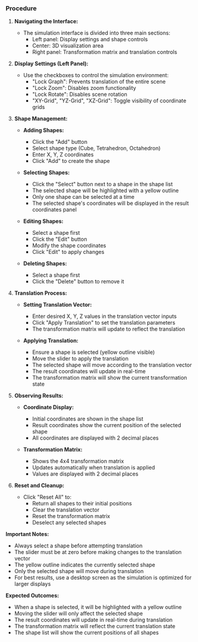 ### Procedure

1. **Navigating the Interface:**

   - The simulation interface is divided into three main sections:
     - Left panel: Display settings and shape controls
     - Center: 3D visualization area
     - Right panel: Transformation matrix and translation controls

2. **Display Settings (Left Panel):**

   - Use the checkboxes to control the simulation environment:
     - "Lock Graph": Prevents translation of the entire scene
     - "Lock Zoom": Disables zoom functionality
     - "Lock Rotate": Disables scene rotation
     - "XY-Grid", "YZ-Grid", "XZ-Grid": Toggle visibility of coordinate grids

3. **Shape Management:**

   - **Adding Shapes:**

     - Click the "Add" button
     - Select shape type (Cube, Tetrahedron, Octahedron)
     - Enter X, Y, Z coordinates
     - Click "Add" to create the shape

   - **Selecting Shapes:**

     - Click the "Select" button next to a shape in the shape list
     - The selected shape will be highlighted with a yellow outline
     - Only one shape can be selected at a time
     - The selected shape's coordinates will be displayed in the result coordinates panel

   - **Editing Shapes:**

     - Select a shape first
     - Click the "Edit" button
     - Modify the shape coordinates
     - Click "Edit" to apply changes

   - **Deleting Shapes:**
     - Select a shape first
     - Click the "Delete" button to remove it

4. **Translation Process:**

   - **Setting Translation Vector:**

     - Enter desired X, Y, Z values in the translation vector inputs
     - Click "Apply Translation" to set the translation parameters
     - The transformation matrix will update to reflect the translation

   - **Applying Translation:**
     - Ensure a shape is selected (yellow outline visible)
     - Move the slider to apply the translation
     - The selected shape will move according to the translation vector
     - The result coordinates will update in real-time
     - The transformation matrix will show the current transformation state

5. **Observing Results:**

   - **Coordinate Display:**

     - Initial coordinates are shown in the shape list
     - Result coordinates show the current position of the selected shape
     - All coordinates are displayed with 2 decimal places

   - **Transformation Matrix:**
     - Shows the 4x4 transformation matrix
     - Updates automatically when translation is applied
     - Values are displayed with 2 decimal places

6. **Reset and Cleanup:**
   - Click "Reset All" to:
     - Return all shapes to their initial positions
     - Clear the translation vector
     - Reset the transformation matrix
     - Deselect any selected shapes

**Important Notes:**

- Always select a shape before attempting translation
- The slider must be at zero before making changes to the translation vector
- The yellow outline indicates the currently selected shape
- Only the selected shape will move during translation
- For best results, use a desktop screen as the simulation is optimized for larger displays

**Expected Outcomes:**

- When a shape is selected, it will be highlighted with a yellow outline
- Moving the slider will only affect the selected shape
- The result coordinates will update in real-time during translation
- The transformation matrix will reflect the current translation state
- The shape list will show the current positions of all shapes
